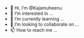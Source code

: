 - 👋 Hi, I’m @Kajamuheenu
- 👀 I’m interested in ...
- 🌱 I’m currently learning ...
- 💞️ I’m looking to collaborate on ...
- 📫 How to reach me ...

<!---
Kajamuheenu/Kajamuheenu is a ✨ special ✨ repository because its `README.md` (this file) appears on your GitHub profile.
You can click the Preview link to take a look at your changes.
--->
